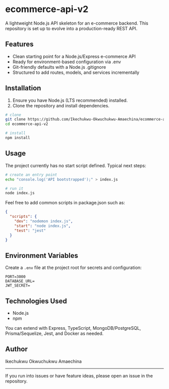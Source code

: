 # ecommerce-api-v2

A lightweight Node.js API skeleton for an e-commerce backend. This repository is set up to evolve into a production-ready REST API.

## Features

- Clean starting point for a Node.js/Express e-commerce API
- Ready for environment-based configuration via .env
- Git-friendly defaults with a Node.js .gitignore
- Structured to add routes, models, and services incrementally

## Installation

1. Ensure you have Node.js (LTS recommended) installed.
2. Clone the repository and install dependencies.

```bash
# clone
git clone https://github.com/Ikechukwu-Okwuchukwu-Amaechina/ecommerce-api-v2.git
cd ecommerce-api-v2

# install
npm install
```

## Usage

The project currently has no start script defined. Typical next steps:

```bash
# create an entry point
echo "console.log('API bootstrapped');" > index.js

# run it
node index.js
```

Feel free to add common scripts in package.json such as:

```json
{
  "scripts": {
    "dev": "nodemon index.js",
    "start": "node index.js",
    "test": "jest"
  }
}
```

## Environment Variables

Create a `.env` file at the project root for secrets and configuration:

```
PORT=3000
DATABASE_URL=
JWT_SECRET=
```

## Technologies Used

- Node.js
- npm

You can extend with Express, TypeScript, MongoDB/PostgreSQL, Prisma/Sequelize, Jest, and Docker as needed.

## Author

Ikechukwu Okwuchukwu Amaechina

---

If you run into issues or have feature ideas, please open an issue in the repository.

